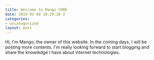 ```yaml
---
title: Welcome to Mango CODE
date: 2019-02-08 10:29:28 Z
categories:
- uncategorized
layout: post
---
```


Hi, I'm Mango, the owner of this website. In the coming days, I will be posting more contents. I'm really looking forward to start blogging and share the knowledge I have about internet technologies. 